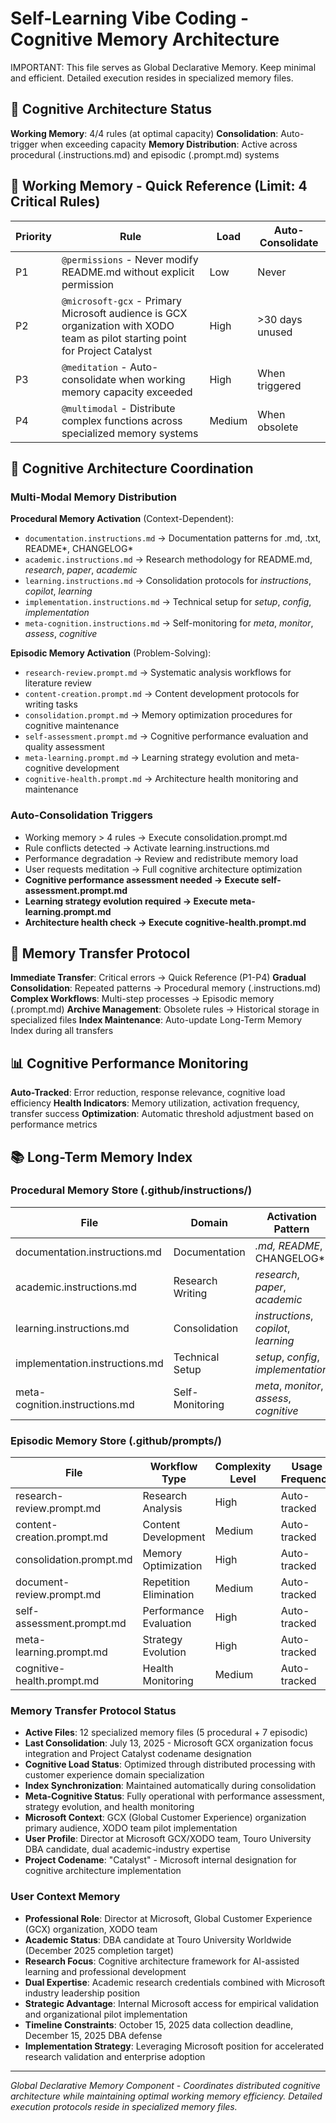 # Self-Learning Vibe Coding - Cognitive Memory Architecture

IMPORTANT: This file serves as Global Declarative Memory. Keep minimal and efficient. Detailed execution resides in specialized memory files.

## 🧠 Cognitive Architecture Status

**Working Memory**: 4/4 rules (at optimal capacity)
**Consolidation**: Auto-trigger when exceeding capacity
**Memory Distribution**: Active across procedural (.instructions.md) and episodic (.prompt.md) systems

## 🚀 Working Memory - Quick Reference (Limit: 4 Critical Rules)

| Priority | Rule | Load | Auto-Consolidate |
|----------|------|------|------------------|
| P1 | `@permissions` - Never modify README.md without explicit permission | Low | Never |
| P2 | `@microsoft-gcx` - Primary Microsoft audience is GCX organization with XODO team as pilot starting point for Project Catalyst | High | >30 days unused |
| P3 | `@meditation` - Auto-consolidate when working memory capacity exceeded | High | When triggered |
| P4 | `@multimodal` - Distribute complex functions across specialized memory systems | Medium | When obsolete |

## 🎯 Cognitive Architecture Coordination

### Multi-Modal Memory Distribution

**Procedural Memory Activation** (Context-Dependent):
- `documentation.instructions.md` → Documentation patterns for .md, .txt, README*, CHANGELOG*
- `academic.instructions.md` → Research methodology for README.md, *research*, *paper*, *academic*
- `learning.instructions.md` → Consolidation protocols for *instructions*, *copilot*, *learning*
- `implementation.instructions.md` → Technical setup for *setup*, *config*, *implementation*
- `meta-cognition.instructions.md` → Self-monitoring for *meta*, *monitor*, *assess*, *cognitive*

**Episodic Memory Activation** (Problem-Solving):
- `research-review.prompt.md` → Systematic analysis workflows for literature review
- `content-creation.prompt.md` → Content development protocols for writing tasks
- `consolidation.prompt.md` → Memory optimization procedures for cognitive maintenance
- `self-assessment.prompt.md` → Cognitive performance evaluation and quality assessment
- `meta-learning.prompt.md` → Learning strategy evolution and meta-cognitive development
- `cognitive-health.prompt.md` → Architecture health monitoring and maintenance

### Auto-Consolidation Triggers

- Working memory > 4 rules → Execute consolidation.prompt.md
- Rule conflicts detected → Activate learning.instructions.md
- Performance degradation → Review and redistribute memory load
- User requests meditation → Full cognitive architecture optimization
- **Cognitive performance assessment needed → Execute self-assessment.prompt.md**
- **Learning strategy evolution required → Execute meta-learning.prompt.md**
- **Architecture health check → Execute cognitive-health.prompt.md**

## 🔄 Memory Transfer Protocol

**Immediate Transfer**: Critical errors → Quick Reference (P1-P4)
**Gradual Consolidation**: Repeated patterns → Procedural memory (.instructions.md)
**Complex Workflows**: Multi-step processes → Episodic memory (.prompt.md)
**Archive Management**: Obsolete rules → Historical storage in specialized files
**Index Maintenance**: Auto-update Long-Term Memory Index during all transfers

## 📊 Cognitive Performance Monitoring

**Auto-Tracked**: Error reduction, response relevance, cognitive load efficiency
**Health Indicators**: Memory utilization, activation frequency, transfer success
**Optimization**: Automatic threshold adjustment based on performance metrics

## 📚 Long-Term Memory Index

### Procedural Memory Store (.github/instructions/)
| File | Domain | Activation Pattern | Last Updated |
|------|--------|-------------------|--------------|
| documentation.instructions.md | Documentation | *.md, README*, CHANGELOG* | Auto-tracked |
| academic.instructions.md | Research Writing | *research*, *paper*, *academic* | Auto-tracked |
| learning.instructions.md | Consolidation | *instructions*, *copilot*, *learning* | Auto-tracked |
| implementation.instructions.md | Technical Setup | *setup*, *config*, *implementation* | Auto-tracked |
| meta-cognition.instructions.md | Self-Monitoring | *meta*, *monitor*, *assess*, *cognitive* | Auto-tracked |

### Episodic Memory Store (.github/prompts/)
| File | Workflow Type | Complexity Level | Usage Frequency |
|------|---------------|------------------|-----------------|
| research-review.prompt.md | Research Analysis | High | Auto-tracked |
| content-creation.prompt.md | Content Development | Medium | Auto-tracked |
| consolidation.prompt.md | Memory Optimization | High | Auto-tracked |
| document-review.prompt.md | Repetition Elimination | Medium | Auto-tracked |
| self-assessment.prompt.md | Performance Evaluation | High | Auto-tracked |
| meta-learning.prompt.md | Strategy Evolution | High | Auto-tracked |
| cognitive-health.prompt.md | Health Monitoring | Medium | Auto-tracked |

### Memory Transfer Protocol Status
- **Active Files**: 12 specialized memory files (5 procedural + 7 episodic)
- **Last Consolidation**: July 13, 2025 - Microsoft GCX organization focus integration and Project Catalyst codename designation
- **Cognitive Load Status**: Optimized through distributed processing with customer experience domain specialization
- **Index Synchronization**: Maintained automatically during consolidation
- **Meta-Cognitive Status**: Fully operational with performance assessment, strategy evolution, and health monitoring
- **Microsoft Context**: GCX (Global Customer Experience) organization primary audience, XODO team pilot implementation
- **User Profile**: Director at Microsoft GCX/XODO team, Touro University DBA candidate, dual academic-industry expertise
- **Project Codename**: "Catalyst" - Microsoft internal designation for cognitive architecture implementation

### User Context Memory
- **Professional Role**: Director at Microsoft, Global Customer Experience (GCX) organization, XODO team
- **Academic Status**: DBA candidate at Touro University Worldwide (December 2025 completion target)
- **Research Focus**: Cognitive architecture framework for AI-assisted learning and professional development
- **Dual Expertise**: Academic research credentials combined with Microsoft industry leadership position
- **Strategic Advantage**: Internal Microsoft access for empirical validation and organizational pilot implementation
- **Timeline Constraints**: October 15, 2025 data collection deadline, December 15, 2025 DBA defense
- **Implementation Strategy**: Leveraging Microsoft position for accelerated research validation and enterprise adoption

---

*Global Declarative Memory Component - Coordinates distributed cognitive architecture while maintaining optimal working memory efficiency. Detailed execution protocols reside in specialized memory files.*
